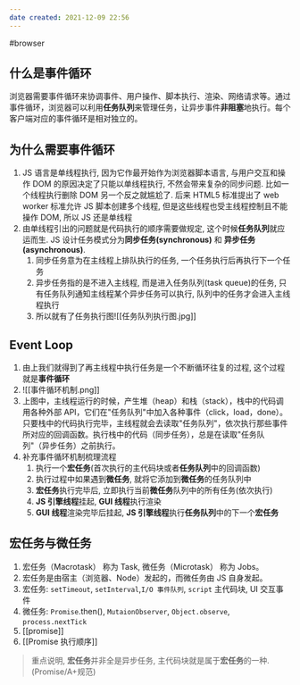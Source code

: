 ```yaml
---
date created: 2021-12-09 22:56
---
```


#browser

## 什么是事件循环

浏览器需要事件循环来协调事件、用户操作、脚本执行、渲染、网络请求等。通过事件循环，浏览器可以利用**任务队列**来管理任务，让异步事件**非阻塞**地执行。每个客户端对应的事件循环是相对独立的。

## 为什么需要事件循环

1. JS 语言是单线程执行, 因为它作最开始作为浏览器脚本语言, 与用户交互和操作 DOM 的原因决定了只能以单线程执行, 不然会带来复杂的同步问题. 比如一个线程执行删除 DOM 另一个反之就尴尬了. 后来 HTML5 标准提出了 web worker 标准允许 JS 脚本创建多个线程, 但是这些线程也受主线程控制且不能操作 DOM, 所以 JS 还是单线程
2. 由单线程引出的问题就是代码执行的顺序需要做规定, 这个时候**任务队列**就应运而生. JS 设计任务模式分为**同步任务(synchronous)** 和 **异步任务(asynchronous)**.
   1. 同步任务意为在主线程上排队执行的任务, 一个任务执行后再执行下一个任务
   2. 异步任务指的是不进入主线程, 而是进入任务队列(task queue)的任务, 只有任务队列通知主线程某个异步任务可以执行, 队列中的任务才会进入主线程执行
   3. 所以就有了任务执行图![[任务队列执行图.jpg]]

## Event Loop

1. 由上我们就得到了再主线程中执行任务是一个不断循环往复的过程, 这个过程就是**事件循环**
2. ![[事件循环机制.png]]
3. 上图中，主线程运行的时候，产生堆（heap）和栈（stack），栈中的代码调用各种外部 API，它们在"任务队列"中加入各种事件（click，load，done）。只要栈中的代码执行完毕，主线程就会去读取"任务队列"，依次执行那些事件所对应的回调函数。执行栈中的代码（同步任务），总是在读取"任务队列"（异步任务）之前执行。
4. 补充事件循环机制梳理流程
   1. 执行一个**宏任务**(首次执行的主代码块或者**任务队列**中的回调函数)
   2. 执行过程中如果遇到**微任务**, 就将它添加到**微任务**的任务队列中
   3. **宏任务**执行完毕后, 立即执行当前**微任务**队列中的所有任务(依次执行)
   4. **JS 引擎线程**挂起, **GUI 线程**执行渲染
   5. **GUI 线程**渲染完毕后挂起, **JS 引擎线程**执行**任务队列**中的下一个**宏任务**

## 宏任务与微任务

1. 宏任务（Macrotask） 称为 Task, 微任务（Microtask） 称为 Jobs。
2. 宏任务是由宿主（浏览器、Node）发起的，而微任务由 JS 自身发起。
3. 宏任务: `setTimeout`, `setInterval`,`I/O 事件队列`, `script` 主代码块, UI 交互事件
4. 微任务: `Promise`.then(),  `MutaionObserver`,  `Object.observe`, `process.nextTick`
5. [[promise]]
6. [[Promise 执行顺序]]

> 重点说明, **宏任务**并非全是异步任务, 主代码块就是属于**宏任务**的一种. (Promise/A+规范)
